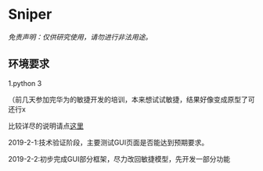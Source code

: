# Sniper

*免责声明：仅供研究使用，请勿进行非法用途。*

## 环境要求

1.python 3


（前几天参加完华为的敏捷开发的培训，本来想试试敏捷，结果好像变成原型了可还行x

比较详尽的说明请点[这里](http://www.sniper97.cn/index.php/memoryAssist/)

2019-2-1:技术验证阶段，主要测试GUI页面是否能达到预期要求。

2019-2-2:初步完成GUI部分框架，尽力改回敏捷模型，先开发一部分功能


